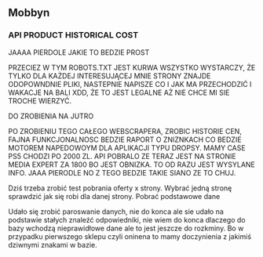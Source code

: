 ## Mobbyn

### API PRODUCT HISTORICAL COST

JAAAA PIERDOLE JAKIE TO BEDZIE PROST

PRZECIEZ W TYM ROBOTS.TXT JEST KURWA WSZYSTKO
WYSTARCZY, ŻE TYLKO DLA KAŻDEJ INTERESUJĄCEJ MNIE STRONY ZNAJDE ODOPOWNDNIE PLIKI, NASTEPNIE NAPISZE CO I JAK MA PRZECHODZIĆ I WAKACJE NA BALI XDD, ŻE TO JEST LEGALNE AŻ NIE CHCE MI SIE TROCHE WIERZYĆ.

DO ZROBIENIA NA JUTRO

PO ZROBIENIU TEGO CAŁEGO WEBSCRAPERA, ZROBIC HISTORIE CEN, FAJNA FUNKCJONALNOSC BEDZIE RAPORT O ZNIZNKACH CO BEDZIE MOTOREM NAPEDOWOYM DLA APLIKACJI TYPU DROPSY. MAMY CASE PS5 CHODZI PO 2000 ZL. API POBRALO ZE TERAZ JEST NA STRONIE MEDIA EXPERT ZA 1800 BO JEST OBNIZKA. TO OD RAZU JEST WYSYLANE INFO. JAAA PIERODLE NO Z TEGO BEDZIE TAKIE SIANO ZE TO CHUJ.

Dziś trzeba zrobić test pobrania oferty x strony. Wybrać jedną stronę sprawdzić jak się robi dla danej strony. Pobrać podstawowe dane

Udało się zrobić paroswanie danych, nie do konca ale sie udało na podstawie stałych znaleźć odpowiedniki, nie wiem do konca dlaczego do bazy wchodzą nieprawidłowe dane ale to jest jeszcze do rozkminy. Bo w przypadku pierwszego sklepu czyli oninena to mamy doczynienia z jakimiś dziwnymi znakami w bazie.